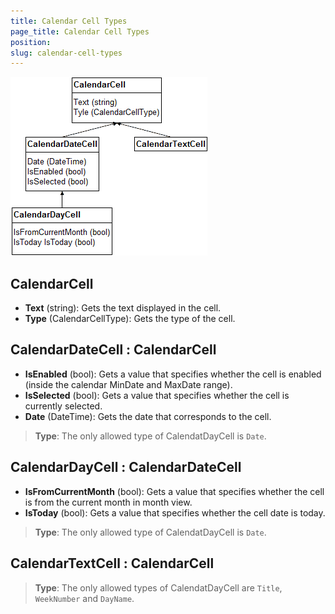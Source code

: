```yaml
---
title: Calendar Cell Types
page_title: Calendar Cell Types
position:  
slug: calendar-cell-types
---
```


![Calendar Cell Types](calendar-cell-types-diagram.png "Calendar Cell Types")

## CalendarCell ##

- **Text** (string): Gets the text displayed in the cell.
- **Type** (CalendarCellType): Gets the type of the cell.

## CalendarDateCell : CalendarCell ##

- **IsEnabled** (bool): Gets a value that specifies whether the cell is enabled (inside the calendar MinDate and MaxDate range).
- **IsSelected** (bool): Gets a value that specifies whether the cell is currently selected.
- **Date** (DateTime): Gets the date that corresponds to the cell.

>**Type**: The only allowed type of CalendatDayCell is `Date`.

## CalendarDayCell : CalendarDateCell ##

- **IsFromCurrentMonth** (bool): Gets a value that specifies whether the cell is from the current month in month view.
- **IsToday** (bool): Gets a value that specifies whether the cell date is today.

>**Type**: The only allowed type of CalendatDayCell is `Date`.

## CalendarTextCell : CalendarCell ##

>**Type**: The only allowed types of CalendatDayCell are `Title`, `WeekNumber` and `DayName`.
